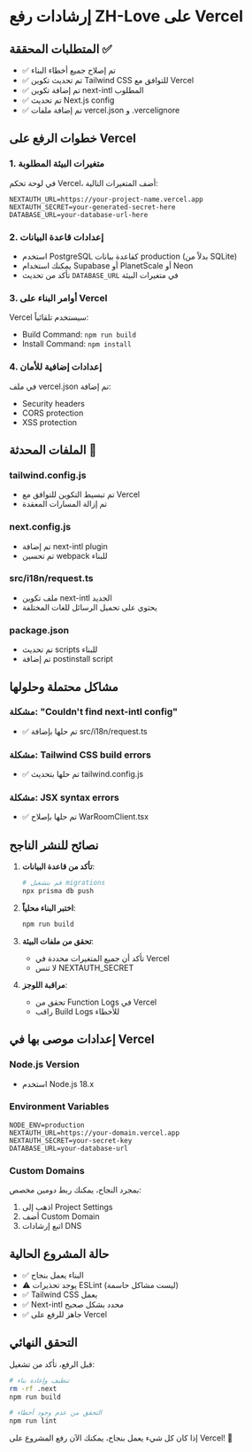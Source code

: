 # إرشادات رفع ZH-Love على Vercel

## المتطلبات المحققة ✅

- ✅ تم إصلاح جميع أخطاء البناء
- ✅ تم تحديث تكوين Tailwind CSS للتوافق مع Vercel
- ✅ تم إضافة تكوين next-intl المطلوب
- ✅ تم تحديث Next.js config
- ✅ تم إضافة ملفات vercel.json و .vercelignore

## خطوات الرفع على Vercel

### 1. متغيرات البيئة المطلوبة
في لوحة تحكم Vercel، أضف المتغيرات التالية:

```
NEXTAUTH_URL=https://your-project-name.vercel.app
NEXTAUTH_SECRET=your-generated-secret-here
DATABASE_URL=your-database-url-here
```

### 2. إعدادات قاعدة البيانات
- استخدم PostgreSQL كقاعدة بيانات production (بدلاً من SQLite)
- يمكنك استخدام Supabase أو PlanetScale أو Neon
- تأكد من تحديث `DATABASE_URL` في متغيرات البيئة

### 3. أوامر البناء على Vercel
Vercel سيستخدم تلقائياً:
- Build Command: `npm run build`
- Install Command: `npm install`

### 4. إعدادات إضافية للأمان
في ملف vercel.json تم إضافة:
- Security headers
- CORS protection
- XSS protection

## الملفات المحدثة 🔄

### tailwind.config.js
- تم تبسيط التكوين للتوافق مع Vercel
- تم إزالة المسارات المعقدة

### next.config.js
- تم إضافة next-intl plugin
- تم تحسين webpack للبناء

### src/i18n/request.ts
- ملف تكوين next-intl الجديد
- يحتوي على تحميل الرسائل للغات المختلفة

### package.json
- تم تحديث scripts للبناء
- تم إضافة postinstall script

## مشاكل محتملة وحلولها

### مشكلة: "Couldn't find next-intl config"
- ✅ تم حلها بإضافة src/i18n/request.ts

### مشكلة: Tailwind CSS build errors
- ✅ تم حلها بتحديث tailwind.config.js

### مشكلة: JSX syntax errors
- ✅ تم حلها بإصلاح WarRoomClient.tsx

## نصائح للنشر الناجح

1. **تأكد من قاعدة البيانات**:
   ```bash
   # قم بتشغيل migrations
   npx prisma db push
   ```

2. **اختبر البناء محلياً**:
   ```bash
   npm run build
   ```

3. **تحقق من ملفات البيئة**:
   - تأكد أن جميع المتغيرات محددة في Vercel
   - لا تنس NEXTAUTH_SECRET

4. **مراقبة اللوجز**:
   - تحقق من Function Logs في Vercel
   - راقب Build Logs للأخطاء

## إعدادات موصى بها في Vercel

### Node.js Version
- استخدم Node.js 18.x

### Environment Variables
```
NODE_ENV=production
NEXTAUTH_URL=https://your-domain.vercel.app
NEXTAUTH_SECRET=your-secret-key
DATABASE_URL=your-database-url
```

### Custom Domains
بمجرد النجاح، يمكنك ربط دومين مخصص:
1. اذهب إلى Project Settings
2. أضف Custom Domain
3. اتبع إرشادات DNS

## حالة المشروع الحالية

- ✅ البناء يعمل بنجاح
- ⚠️ يوجد تحذيرات ESLint (ليست مشاكل حاسمة)
- ✅ Tailwind CSS يعمل
- ✅ Next-intl محدد بشكل صحيح
- ✅ جاهز للرفع على Vercel

## التحقق النهائي

قبل الرفع، تأكد من تشغيل:

```bash
# تنظيف وإعادة بناء
rm -rf .next
npm run build

# التحقق من عدم وجود أخطاء
npm run lint
```

إذا كان كل شيء يعمل بنجاح، يمكنك الآن رفع المشروع على Vercel! 🚀 